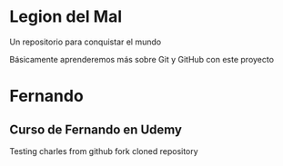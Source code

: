 # Legion del Mal
Un repositorio para conquistar el mundo

Básicamente aprenderemos más sobre Git y GitHub con este proyecto


# Fernando


## Curso de Fernando en Udemy

Testing charles from github fork cloned repository